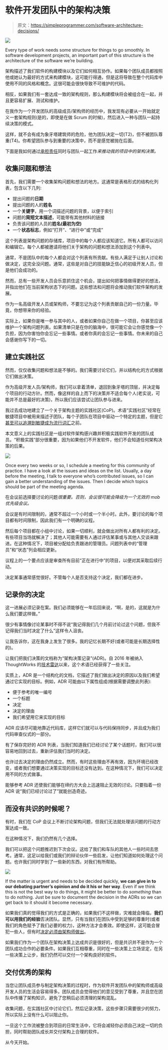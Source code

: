 # 软件开发团队中的架构决策

> 原文：<https://simpleprogrammer.com/software-architecture-decisions/>

![](img/0dedd15b6f179e555e873cadf86c3791.png)

Every type of work needs some structure for things to go smoothly. In software development projects, an important part of this structure is the architecture of the software we’re building.

架构描述了我们软件的构建模块以及它们如何相互协作。如果每个团队成员都按照他或她认为最好的方式来构建模块，这可能行得通，但是这将导致在整个代码库中使用不同的风格和概念。这很可能会很快导致不可维护的代码。

相反，如果我们有一套达成一致的架构规则，那么构建模块将会被组合在一起，并且更容易扩展、测试和维护。

在我作为一个开发团队的高级成员/架构师的经历中，我发现有必要从一开始就定义一套架构规则(是的，即使是在做 Scrum 的时候)，然后进入一种与团队一起持续决策的模式。

这样，就不会有成为象牙塔建筑师的危险，他为团队决定一切(T2)，但不被团队尊重(T4)。你希望团队参与到重要的决策中，而不是感觉被抛在后面。

下面是我如何通过[承担责任](https://simpleprogrammer.com/working-on-a-team/)同时与团队一起工作*来推动我的项目中的架构决策。*

## 收集问题和想法

首先，我们需要一个收集架构问题和想法的地方。这通常是表格形式的结构化列表，包含以下几列:

*   提出问题的**日期**
*   提出问题的人的**姓名**
*   一个**关键字**，用一个词描述问题的背景，以便于索引
*   问题的**简短文本描述**，可能带有其他材料的链接
*   负责该问题的人员的**姓名(最初为空)**
*   一个**状态标志**，例如“打开”、“进行中”或“完成”

这个列表是架构问题的存储库，项目中的每个人都应该知道它。所有人都可以访问和编辑它。每个人都被邀请将他们关于架构的问题和想法添加到这个列表中。

通常，不是团队中的每个人都会对这个列表有所贡献。有些人满足于让别人讨论和做决定，这完全没问题。通常，这些是对自己的技能缺乏信心的初级开发人员，但是他们会成功的。

然而，总有一些开发人员会乐意抓住这个机会，提出如何把事情做得更好的想法，并指出他们在当前架构状态下的问题。这些想法和问题将会推动我们软件架构的发展。

作为一名高级开发人员或架构师，不要忘记为这个列表贡献自己的一份力量。毕竟，你想带来你的经验。

实际上，如果你是唯一参与其中的人，或者如果你自己在做一个项目，你甚至应该维护一个架构问题列表。如果清单只是在你的脑海中，很可能它会让你感觉像一个负担，因为你害怕你会忘记一些事情。或者你真的会忘记一些事情。你未来的自己会感谢你写下的一切。

## 建立实践社区

然而，仅仅收集问题和想法是不够的。我们需要讨论它们，并以结构化的方式根据它们做出决策。

作为高级开发人员/架构师，我们可以拿着清单，退回到象牙塔的顶层，并决定每个项目的行动方针。然而，像这样的自上而下的决策并不适合每个人(老实说，可能并不总是最好的决策)，所以我们应该尝试让团队参与进来。

我过去成功地建立了一个关于架构主题的实践社区(CoP)。术语“实践社区”经常在敏捷项目中被用来描述子团队，每个子团队在项目中驱动一个特定的主题，但是它[甚至可以追溯到敏捷成为流行词汇](https://www.amazon.com/Communities-Practice-Cognitive-Computational-Perspectives/dp/0521663636/ref=sr_1_1?ie=UTF8&qid=1534440713&sr=8-1&keywords=communities+of+practice)之前。

本文意义上的实践社区是一组对软件架构感兴趣并积极实践软件开发的团队成员。“积极实践”部分很重要，因为如果他们不开发软件，他们不会知道任何架构决策的后果。

![](img/adfec53bb55c30d885163d5d9ac100da.png)

Once every two weeks or so, I schedule a meeting for this community of practice. I have a look at the issues and ideas on the list. Usually, a day before the meeting, I talk to everyone who’s contributed issues, so I can gain a better understanding of the issues. Then I decide which topics should be part of the meeting agenda.

在会议前选择要讨论的问题*很重要。否则，会议很可能会降级为一个无效的 mob 优先级会议。*

会议是有时间限制的，通常不超过一个小时或一个半小时。此外，要讨论的每个项目都有时间限制，因此我们有一个明确的议程。

然后每个项目都在小组中讨论，如果一切顺利，就会做出对所有人都有利的决定。有些项目当场就解决了；其他人可能需要有人通过评估某事或与其他人交谈来跟进。在这种情况下，项目被分配给负责跟进的管理员。问题列表中的“管理员”和“状态”列会相应更新。

议程上的一个要点应该是审查所有目前“正在进行中”的项目，以便对其采取后续行动。

决定某事通常感觉很好。不管每个人是否支持这个决定，我们都在进步。

## 记录你的决定

这一进展必须记录在案。我们必须能够在一年后回来说，“啊，是的，这就是为什么我们要这样做。”

很少有事情像讨论某事时不得不说“我记得我们几个月前讨论过这个问题，但我不记得我们当时决定了什么”这样令人沮丧。

让我告诉你，这在我身上发生了很多。我的记忆长期不好(或者可能是长期选择性的)。

让我们把我们决策的文档称为“架构决策记录”(ADR)。自 2016 年被纳入 ThoughtWorks 的[技术雷达](https://www.thoughtworks.com/de/radar/techniques/lightweight-architecture-decision-records)以来，这个术语已经获得了一些关注。

实质上，ADR 是一个结构化的文档，它描述了我们做出决定的原因以及我们希望通过它实现的目标。例如，ADR 可能由以下属性组成(根据需要调整此列表):

*   便于参考的唯一编号
*   一个标题
*   决定
*   决定的理由
*   我们希望用它来实现的目标

ADR 应该尽可能地靠近代码库，这样它们就可以与代码保持同步，并且成为我们代码审查仪式的一部分。

有了保存完好的 ADR 列表，当我们知道我们已经讨论了某个话题时，我们可以很容易地回到过去，重新评估我们当时的决定。

也许过去决定的理由仍然成立。然而，有时这些理由不再有效，因为环境已经改变，或者我们想要通过决策实现的目标还没有达到。在这种情况下，我们可以决定用不同的方式做事。

能够参考 ADR 还使我们能够在缔约方大会上迅速阻止无效的讨论。只要指着一份 ADR 说“我们已经讨论过了”就能创造奇迹。

## 而没有共识的时候呢？

有时，我们在 CoP 会议上不断讨论架构问题，但我们无法就处理该问题的行动方案达成一致。

在这种情况下，我们仍然有几个选择。

我们可以把这个问题推迟到下次会议。这给了我们和车队的其他人一些时间去思考。通常，这足以给我们或我们的辩论伙伴一些启发，让他们知道如何处理这个问题。也许我们同时学到了一些新的东西，对我们有所帮助。

![](img/fea53b86d64d61dc4d5dd7fb20c31954.png)

If the matter is urgent and needs to be decided quickly, **we can give in to our debating partner’s opinion and do it his or her way**. Even if we think this is not the best way to do things, it might be better to do *something* than to do nothing. Just be sure to document the decision in the ADRs so we can get back to it should it become necessary.

如果我们真的觉得我们的方式是正确的，如果我们不这样做，灾难就会降临，**我们可以用我们的经验**否决团队。显然，只有当我们在团队中受到足够的尊重时(或者我们的角色赋予了我们必要的权力)，这种方法才会奏效。即使这样，这可能会冒犯一些人，但有时[决定必须由架构师做出](https://simpleprogrammer.com/when-scrum-hurts-mob-achitecture/)。

如果我们作为一个团队在架构决策上达成共识是很好的，但是共识并不是作为一个团队成功合作的必要条件。如果我们互相尊重，同时在一些决策上立场坚定，在另一些决策上让步，我们仍然可以交付一个架构良好的软件。

## 交付优秀的架构

当您让团队成员参与制定架构决策的过程时，作为软件开发团队中的架构师或高级开发人员的生活会容易得多。团队成员会觉得他们的意见受到了尊重，并且您在团队中传播了架构知识，避免了您稍后必须清理的架构混乱。

收集问题，在实践社区中讨论它们，然后记录决策，这些步骤只需要很少的努力，所以实际上没有什么可以阻止你。

一旦这个工作流被整合到项目的日常生活中，它将会减轻你必须自己决定一切的负担，同时帮助团队成长并交付架构上合理的软件。

从今天开始。